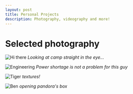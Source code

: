 ```yaml
---
layout: post
title: Personal Projects
description: Photography, videography and more!
---
```


# Selected photography 
![Hi there](https://iili.io/Kdi0PhQ.png)
*Looking at camp straight in the eye...*

![Engineering](https://iili.io/KdikTe2.png)
*Power shortage is not a problem for this guy*

![Tiger](https://iili.io/KdiSPB1.png)
*textures!*

![Ben](https://iili.io/Kdi6Qbj.png)
*opening pandora's box*
